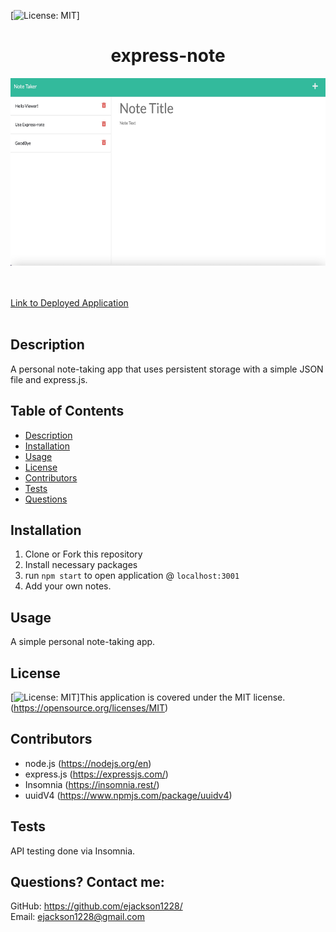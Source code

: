  [![License: MIT](https://img.shields.io/badge/License-MIT-yellow.svg)] 
# <h1 align="center">express-note</h1>

<img src="./public/assets/images/express-note-screenshot.jpg" alt="screenshot of application" width="600px" height="300px">
<br>
<br>
<br>

<a href="https://note-express.herokuapp.com/" alt="deployed heroku app">Link to Deployed Application</a>
<br>
<br>


## Description
A personal note-taking app that uses persistent storage with a simple JSON file and express.js.
  
## Table of Contents
  - [Description](#description)
  - [Installation](#installation)
  - [Usage](#usage)
  - [License](#license)
  - [Contributors](#contributors)
  - [Tests](#tests)
  - [Questions](#questions)

## Installation
1. Clone or Fork this repository
2. Install necessary packages
3. run `npm start` to open application @ `localhost:3001`
4. Add your own notes.

## Usage
A simple personal note-taking app. 

## License
[![License: MIT](https://img.shields.io/badge/License-MIT-yellow.svg)]This application is covered under the MIT license. (https://opensource.org/licenses/MIT)

## Contributors
- node.js (https://nodejs.org/en)
- express.js (https://expressjs.com/)
- Insomnia (https://insomnia.rest/)
- uuidV4 (https://www.npmjs.com/package/uuidv4)

## Tests
API testing done via Insomnia.

## Questions? Contact me:
GitHub: https://github.com/ejackson1228/ <br>
Email: ejackson1228@gmail.com
